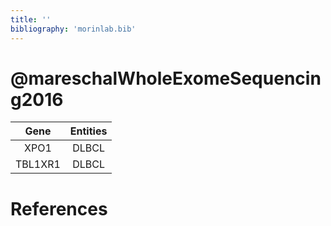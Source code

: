 ```yaml
---
title: ''
bibliography: 'morinlab.bib'
---
```


# @mareschalWholeExomeSequencing2016
|Gene|Entities|
|:-:|:-:|
|XPO1|DLBCL|
|TBL1XR1|DLBCL|

# References

